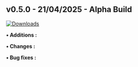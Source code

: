 ## **v0.5.0 - 21/04/2025 - Alpha Build**

[![Downloads](https://img.shields.io/github/downloads/nltp-ashes/Nanosuit/v0.5.0/total?label=Downloads)]()

**• Additions :**

**• Changes :**

**• Bug fixes :**
